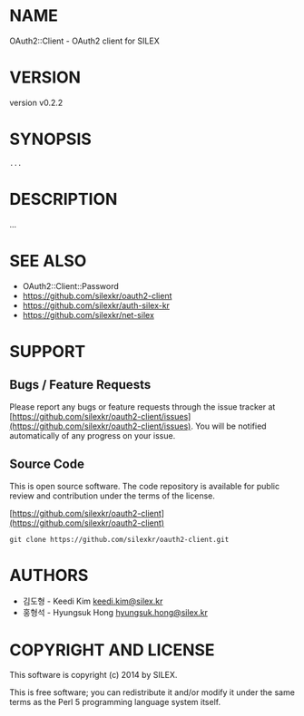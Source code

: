 # NAME

OAuth2::Client - OAuth2 client for SILEX

# VERSION

version v0.2.2

# SYNOPSIS

    ...

# DESCRIPTION

...

# SEE ALSO

- OAuth2::Client::Password
- https://github.com/silexkr/oauth2-client
- https://github.com/silexkr/auth-silex-kr
- https://github.com/silexkr/net-silex

# SUPPORT

## Bugs / Feature Requests

Please report any bugs or feature requests through the issue tracker
at [https://github.com/silexkr/oauth2-client/issues](https://github.com/silexkr/oauth2-client/issues).
You will be notified automatically of any progress on your issue.

## Source Code

This is open source software.  The code repository is available for
public review and contribution under the terms of the license.

[https://github.com/silexkr/oauth2-client](https://github.com/silexkr/oauth2-client)

    git clone https://github.com/silexkr/oauth2-client.git

# AUTHORS

- 김도형 - Keedi Kim <keedi.kim@silex.kr>
- 홍형석 - Hyungsuk Hong <hyungsuk.hong@silex.kr>

# COPYRIGHT AND LICENSE

This software is copyright (c) 2014 by SILEX.

This is free software; you can redistribute it and/or modify it under
the same terms as the Perl 5 programming language system itself.

